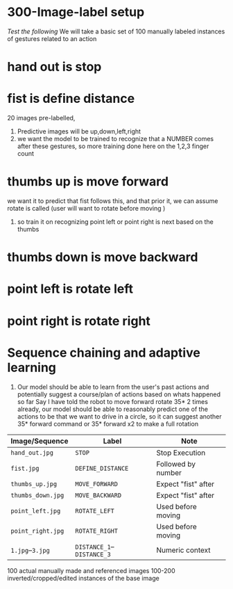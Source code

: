 # 300-Image-label setup


*Test the following*
We will take a basic set of 100 manually labeled instances of gestures related to an action
# hand out is stop
 
# fist is define distance
20 images pre-labelled, 
1. Predictive images will be up,down,left,right 
2. we want the model to be trained to recognize that a NUMBER comes after these gestures, so more training done here on the 1,2,3 finger count  

# thumbs up is move forward
we want it to predict that fist follows this, and that prior it, we can assume rotate is called (user will want to rotate before moving )
1. so train it on recognizing point left or point right is next based on the thumbs



# thumbs down is move backward 
# point left is rotate left 
# point right is rotate right 


# Sequence chaining and adaptive learning
1. Our model should be able to learn from the user's past actions and potentially suggest a course/plan of actions based on whats happened so far
Say I have told the robot to move forward rotate 35* 2 times already, our model should be able to reasonably predict one of the actions to be that we want to drive in a circle, so it can suggest another 35* forward command or 35* forward x2 to make a full rotation


| Image/Sequence                | Label                      | Note                |
| ----------------------------- | -------------------------- | ------------------- |
| `hand_out.jpg`                | `STOP`                     | Stop Execution      |
| `fist.jpg`                    | `DEFINE_DISTANCE`          | Followed by number  |
| `thumbs_up.jpg`               | `MOVE_FORWARD`             | Expect "fist" after |
| `thumbs_down.jpg`             | `MOVE_BACKWARD`            | Expect "fist" after |
| `point_left.jpg`              | `ROTATE_LEFT`              | Used before moving  |
| `point_right.jpg`             | `ROTATE_RIGHT`             | Used before moving  |
| `1.jpg`–`3.jpg`               | `DISTANCE_1`–`DISTANCE_3`  | Numeric context     |


100 actual manually made and referenced images 
100-200 inverted/cropped/edited instances of the base image